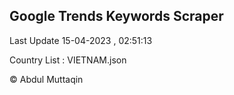 

## Google Trends Keywords Scraper 
 
Last Update 15-04-2023 , 02:51:13

Country List :
VIETNAM.json



© Abdul Muttaqin 
